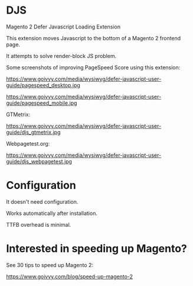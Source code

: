 # DJS
Magento 2 Defer Javascript Loading Extension


This extension moves Javascript to the bottom of a Magento 2 frontend page.

It attempts to solve render-block JS problem.

Some screenshots of improving PageSpeed Score using this extension:

https://www.goivvy.com/media/wysiwyg/defer-javascript-user-guide/pagespeed_desktop.jpg

https://www.goivvy.com/media/wysiwyg/defer-javascript-user-guide/pagespeed_mobile.jpg

GTMetrix:

https://www.goivvy.com/media/wysiwyg/defer-javascript-user-guide/djs_gtmetrix.jpg

Webpagetest.org:

https://www.goivvy.com/media/wysiwyg/defer-javascript-user-guide/djs_webpagetest.jpg


# Configuration

It doesn't need configuration. 

Works automatically after installation.

TTFB overhead is minimal.



# Interested in speeding up Magento?

See 30 tips to speed up Magento 2:

https://www.goivvy.com/blog/speed-up-magento-2
